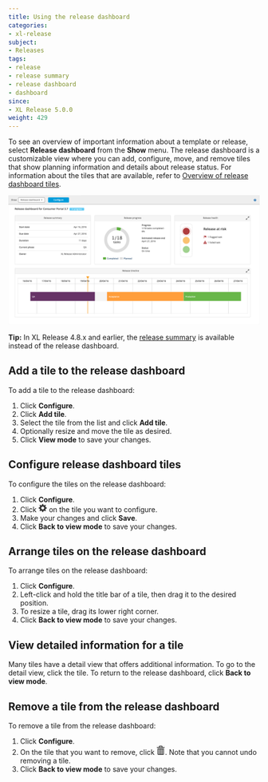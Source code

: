```yaml
---
title: Using the release dashboard
categories:
- xl-release
subject:
- Releases
tags:
- release
- release summary
- release dashboard
- dashboard
since:
- XL Release 5.0.0
weight: 429
---
```


To see an overview of important information about a template or release, select **Release dashboard** from the **Show** menu. The release dashboard is a customizable view where you can add, configure, move, and remove tiles that show planning information and details about release status. For information about the tiles that are available, refer to [Overview of release dashboard tiles](/xl-release/concept/release-dashboard-tiles.html).

![Release dashboard](../images/release-dashboard.png)

**Tip:** In XL Release 4.8.x and earlier, the [release summary](/xl-release/how-to/using-the-release-summary.html) is available instead of the release dashboard.

## Add a tile to the release dashboard

To add a tile to the release dashboard:

1. Click **Configure**.
1. Click **Add tile**.
1. Select the tile from the list and click **Add tile**.
1. Optionally resize and move the tile as desired.
1. Click **View mode** to save your changes.

## Configure release dashboard tiles

To configure the tiles on the release dashboard:

1. Click **Configure**.
1. Click ![Gear icon](/images/button_configure_tile.png) on the tile you want to configure.
1. Make your changes and click **Save**.
1. Click **Back to view mode** to save your changes.

## Arrange tiles on the release dashboard

To arrange tiles on the release dashboard:

1. Click **Configure**.
1. Left-click and hold the title bar of a tile, then drag it to the desired position.
1. To resize a tile, drag its lower right corner.
1. Click **Back to view mode** to save your changes.

## View detailed information for a tile

Many tiles have a detail view that offers additional information. To go to the detail view, click the tile. To return to the release dashboard, click **Back to view mode**.

## Remove a tile from the release dashboard

To remove a tile from the release dashboard:

1. Click **Configure**.
1. On the tile that you want to remove, click ![Delete icon](../images/xlr-tile-delete-icon.png). Note that you cannot undo removing a tile.
1. Click **Back to view mode** to save your changes.
